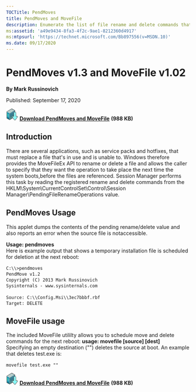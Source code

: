 ```yaml
--- 
TOCTitle: PendMoves
title: PendMoves and MoveFile
description: Enumerate the list of file rename and delete commands that will be executed the next boot.
ms:assetid: 'a49e9434-8fa3-4f2c-9ae1-8212360d4917'
ms:mtpsurl: 'https://technet.microsoft.com/Bb897556(v=MSDN.10)'
ms.date: 09/17/2020
---
```


# PendMoves v1.3 and MoveFile v1.02

**By Mark Russinovich**

Published: September 17, 2020

[![Download](media/shared/Download_sm.png)](https://download.sysinternals.com/files/pendmoves.zip) [**Download PendMoves and MoveFile**](https://download.sysinternals.com/files/pendmoves.zip) **(988 KB)**

## Introduction

There are several applications,  such as service packs and  hotfixes, that must replace a file that's in use and is unable to. Windows therefore provides the MoveFileEx API to rename or  delete a file and allows the caller to specify that they want the operation to take place the  next time the system boots,before the files are referenced. Session Manager performs this task by reading the registered rename and delete commands from  the HKLM\\System\\CurrentControlSet\\Control\\Session Manager\\PendingFileRenameOperations value. 

## PendMoves Usage

This applet dumps the contents of the pending rename/delete value  and also reports an error when the source file is notaccessible. 

**Usage: pendmoves**  
Here is example output that shows a temporary installation file is scheduled for deletion at the next reboot:

```Shell
C:\\>pendmoves 
PendMove v1.2 
Copyright (C) 2013 Mark Russinovich 
Sysinternals - www.sysinternals.com  

Source: C:\\Config.Msi\\3ec7bbbf.rbf 
Target: DELETE 
```

## MoveFile usage

The included MoveFile utililty allows you to schedule move and  delete commands for the next reboot:
**usage: movefile [source] [dest]**  
Specifying an empty destination  ("") deletes the source at boot. An example that deletes test.exe is: 

```Shell
movefile test.exe ""
```

[![Download](media/shared/Download_sm.png)](https://download.sysinternals.com/files/pendmoves.zip) [**Download PendMoves and MoveFile**](https://download.sysinternals.com/files/pendmoves.zip) **(988 KB)**
